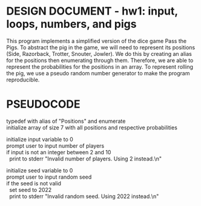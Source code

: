 
# DESIGN DOCUMENT - hw1: input, loops, numbers, and pigs

This program implements a simplified version of the dice game Pass the Pigs. To abstract the pig in the game, we will need to represent its positions (Side, Razorback, Trotter, Snouter, Jowler). We do this by creating an alias for the positions then enumerating through them. Therefore, we are able to represent the probabilities for the positions in an array. To represent rolling the pig, we use a pseudo random number generator to make the program reproducible.

# PSEUDOCODE

typedef with alias of "Positions" and enumerate  
initialize array of size 7 with all positions and respective probabilities

initialize input variable to 0  
prompt user to input number of players  
if input is not an integer between 2 and 10  
&nbsp;&nbsp;print to stderr "Invalid number of players. Using 2 instead.\n"  

initialize seed variable to 0  
prompt user to input random seed  
if the seed is not valid  
&nbsp;&nbsp;set seed to 2022  
&nbsp;&nbsp;print to stderr "Invalid random seed. Using 2022 instead.\n"  

